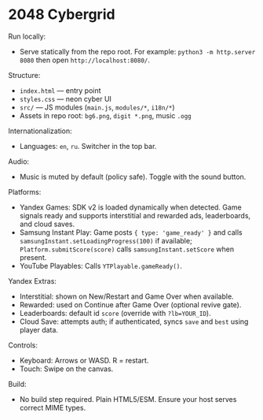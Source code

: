 # 2048 Cybergrid

Run locally:

- Serve statically from the repo root. For example:
  `python3 -m http.server 8080` then open `http://localhost:8080/`.

Structure:
- `index.html` — entry point
- `styles.css` — neon cyber UI
- `src/` — JS modules (`main.js`, `modules/*`, `i18n/*`)
- Assets in repo root: `bg6.png`, `digit *.png`, music `.ogg`

Internationalization:
- Languages: `en`, `ru`. Switcher in the top bar.

Audio:
- Music is muted by default (policy safe). Toggle with the sound button.

Platforms:
- Yandex Games: SDK v2 is loaded dynamically when detected. Game signals ready and supports interstitial and rewarded ads, leaderboards, and cloud saves.
- Samsung Instant Play: Game posts `{ type: 'game_ready' }` and calls `samsungInstant.setLoadingProgress(100)` if available; `Platform.submitScore(score)` calls `samsungInstant.setScore` when present.
- YouTube Playables: Calls `YTPlayable.gameReady()`.

Yandex Extras:
- Interstitial: shown on New/Restart and Game Over when available.
- Rewarded: used on Continue after Game Over (optional revive gate).
- Leaderboards: default id `score` (override with `?lb=YOUR_ID`).
- Cloud Save: attempts auth; if authenticated, syncs `save` and `best` using player data.

Controls:
- Keyboard: Arrows or WASD. R = restart.
- Touch: Swipe on the canvas.

Build:
- No build step required. Plain HTML5/ESM. Ensure your host serves correct MIME types.